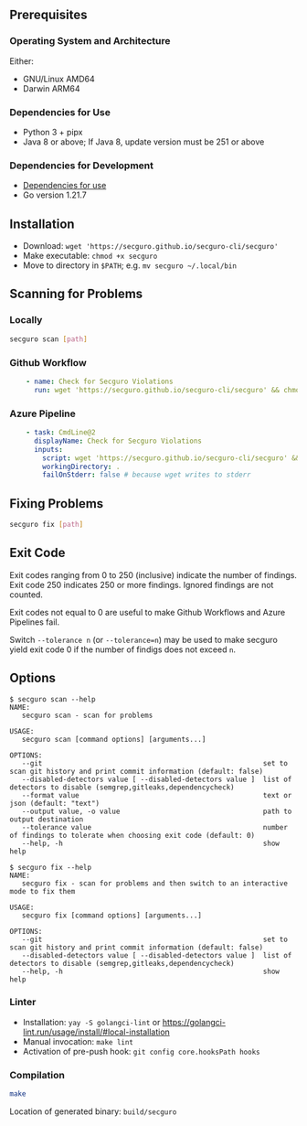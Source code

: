 ## Prerequisites
### Operating System and Architecture
Either:
- GNU/Linux AMD64
- Darwin ARM64

### Dependencies for Use
- Python 3 + pipx
- Java 8 or above; If Java 8, update version must be 251 or above

### Dependencies for Development
- [Dependencies for use](#dependencies-for-use)
- Go version 1.21.7

## Installation
- Download: `wget 'https://secguro.github.io/secguro-cli/secguro'`
- Make executable: `chmod +x secguro`
- Move to directory in `$PATH`; e.g. `mv secguro ~/.local/bin`

## Scanning for Problems
### Locally
```bash
secguro scan [path]
```

### Github Workflow
```yaml
    - name: Check for Secguro Violations
      run: wget 'https://secguro.github.io/secguro-cli/secguro' && chmod +x secguro &&  ./secguro scan
```

### Azure Pipeline
```yaml
    - task: CmdLine@2
      displayName: Check for Secguro Violations
      inputs:
        script: wget 'https://secguro.github.io/secguro-cli/secguro' && chmod +x secguro &&  ./secguro scan
        workingDirectory: .
        failOnStderr: false # because wget writes to stderr
```

## Fixing Problems
```bash
secguro fix [path]
```

## Exit Code
Exit codes ranging from 0 to 250 (inclusive) indicate the number of findings. Exit code 250 indicates 250 or more findings. Ignored findings are not counted.

Exit codes not equal to 0 are useful to make Github Workflows and Azure Pipelines fail.

Switch `--tolerance n` (or `--tolerance=n`) may be used to make secguro yield exit code 0 if the number of findigs does not exceed `n`.

## Options
```
$ secguro scan --help
NAME:
   secguro scan - scan for problems

USAGE:
   secguro scan [command options] [arguments...]

OPTIONS:
   --git                                                      set to scan git history and print commit information (default: false)
   --disabled-detectors value [ --disabled-detectors value ]  list of detectors to disable (semgrep,gitleaks,dependencycheck)
   --format value                                             text or json (default: "text")
   --output value, -o value                                   path to output destination
   --tolerance value                                          number of findings to tolerate when choosing exit code (default: 0)
   --help, -h                                                 show help
```

```
$ secguro fix --help
NAME:
   secguro fix - scan for problems and then switch to an interactive mode to fix them

USAGE:
   secguro fix [command options] [arguments...]

OPTIONS:
   --git                                                      set to scan git history and print commit information (default: false)
   --disabled-detectors value [ --disabled-detectors value ]  list of detectors to disable (semgrep,gitleaks,dependencycheck)
   --help, -h                                                 show help
```

### Linter
- Installation: `yay -S golangci-lint` or https://golangci-lint.run/usage/install/#local-installation
- Manual invocation: `make lint`
- Activation of pre-push hook: `git config core.hooksPath hooks`

### Compilation
```bash
make
```

Location of generated binary: `build/secguro`
